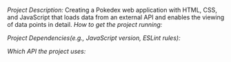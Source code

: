 *Project Description:*
Creating a Pokedex web application with HTML, CSS, and JavaScript that loads data from an external API and enables the viewing of data points in detail.
*How to get the project running:*

*Project Dependencies(e.g., JavaScript version, ESLint rules):*

*Which API the project uses:*

